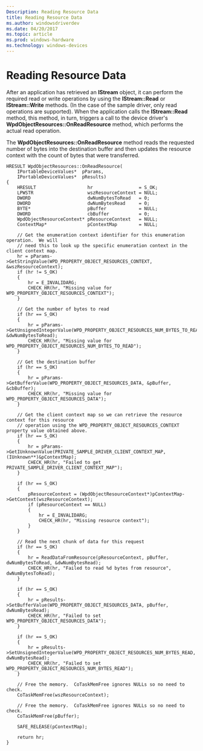```yaml
---
Description: Reading Resource Data
title: Reading Resource Data
ms.author: windowsdriverdev
ms.date: 04/20/2017
ms.topic: article
ms.prod: windows-hardware
ms.technology: windows-devices
---
```


# Reading Resource Data


After an application has retrieved an **IStream** object, it can perform the required read or write operations by using the **IStream::Read** or **IStream::Write** methods. (In the case of the sample driver, only read operations are supported). When the application calls the **IStream::Read** method, this method, in turn, triggers a call to the device driver's **WpdObjectResources::OnReadResource** method, which performs the actual read operation.

The **WpdObjectResources::OnReadResource** method reads the requested number of bytes into the destination buffer and then updates the resource context with the count of bytes that were transferred.

```ManagedCPlusPlus
HRESULT WpdObjectResources::OnReadResource(
    IPortableDeviceValues*  pParams,
    IPortableDeviceValues*  pResults)
{
    HRESULT                   hr                 = S_OK;
    LPWSTR                    wszResourceContext = NULL;
    DWORD                     dwNumBytesToRead   = 0;
    DWORD                     dwNumBytesRead     = 0;
    BYTE*                     pBuffer            = NULL;
    DWORD                     cbBuffer           = 0;
    WpdObjectResourceContext* pResourceContext   = NULL;
    ContextMap*               pContextMap        = NULL;

    // Get the enumeration context identifier for this enumeration operation.  We will
    // need this to look up the specific enumeration context in the client context map.
    hr = pParams->GetStringValue(WPD_PROPERTY_OBJECT_RESOURCES_CONTEXT, &wszResourceContext);
    if (hr != S_OK)
    {
        hr = E_INVALIDARG;
        CHECK_HR(hr, "Missing value for WPD_PROPERTY_OBJECT_RESOURCES_CONTEXT");
    }

    // Get the number of bytes to read
    if (hr == S_OK)
    {
        hr = pParams->GetUnsignedIntegerValue(WPD_PROPERTY_OBJECT_RESOURCES_NUM_BYTES_TO_READ, &dwNumBytesToRead);
        CHECK_HR(hr, "Missing value for WPD_PROPERTY_OBJECT_RESOURCES_NUM_BYTES_TO_READ");
    }

    // Get the destination buffer
    if (hr == S_OK)
    {
        hr = pParams->GetBufferValue(WPD_PROPERTY_OBJECT_RESOURCES_DATA, &pBuffer, &cbBuffer);
        CHECK_HR(hr, "Missing value for WPD_PROPERTY_OBJECT_RESOURCES_DATA");
    }

    // Get the client context map so we can retrieve the resource context for this resource
    // operation using the WPD_PROPERTY_OBJECT_RESOURCES_CONTEXT property value obtained above.
    if (hr == S_OK)
    {
        hr = pParams->GetIUnknownValue(PRIVATE_SAMPLE_DRIVER_CLIENT_CONTEXT_MAP, (IUnknown**)&pContextMap);
        CHECK_HR(hr, "Failed to get PRIVATE_SAMPLE_DRIVER_CLIENT_CONTEXT_MAP");
    }

    if (hr == S_OK)
    {
        pResourceContext = (WpdObjectResourceContext*)pContextMap->GetContext(wszResourceContext);
        if (pResourceContext == NULL)
        {
            hr = E_INVALIDARG;
            CHECK_HR(hr, "Missing resource context");
        }
    }

    // Read the next chunk of data for this request
    if (hr == S_OK)
    {
        hr = ReadDataFromResource(pResourceContext, pBuffer, dwNumBytesToRead, &dwNumBytesRead);
        CHECK_HR(hr, "Failed to read %d bytes from resource", dwNumBytesToRead);
    }

    if (hr == S_OK)
    {
        hr = pResults->SetBufferValue(WPD_PROPERTY_OBJECT_RESOURCES_DATA, pBuffer, dwNumBytesRead);
        CHECK_HR(hr, "Failed to set WPD_PROPERTY_OBJECT_RESOURCES_DATA");
    }

    if (hr == S_OK)
    {
        hr = pResults->SetUnsignedIntegerValue(WPD_PROPERTY_OBJECT_RESOURCES_NUM_BYTES_READ, dwNumBytesRead);
        CHECK_HR(hr, "Failed to set WPD_PROPERTY_OBJECT_RESOURCES_NUM_BYTES_READ");
    }

    // Free the memory.  CoTaskMemFree ignores NULLs so no need to check.
    CoTaskMemFree(wszResourceContext);

    // Free the memory.  CoTaskMemFree ignores NULLs so no need to check.
    CoTaskMemFree(pBuffer);

    SAFE_RELEASE(pContextMap);

    return hr;
}
```

 

 





